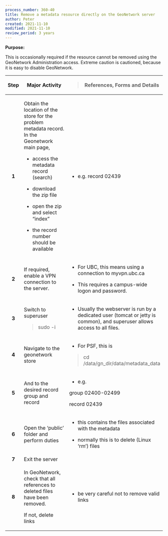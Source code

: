 ```yaml
---
process_number: 360-40
title: Remove a metadata resource directly on the GeoNetwork server
author: Peter
created: 2021-11-10
modified: 2021-11-10
review_period: 3 years
---
```


**Purpose:**

This is occasionally required if the resource cannot be removed using the GeoNetwork Administration access. Extreme caution is cautioned, because it is easy to disable GeoNetwork.

<table>
<colgroup>
<col style="width: 10%" />
<col style="width: 49%" />
<col style="width: 40%" />
</colgroup>
<thead>
<tr>
<th style="text-align: center;"><strong>Step</strong></th>
<th><strong>Major Activity</strong></th>
<th><blockquote>
<p><strong>References, Forms and Details</strong></p>
</blockquote></th>
</tr>
</thead>
<tbody>
<tr>
<td style="text-align: center;"><strong>1</strong></td>
<td><p>Obtain the location of the store for the problem metadata record. In the Geonetwork main page,</p>
<ul>
<li><p>access the metadata record (search)</p></li>
<li><p>download the zip file</p></li>
<li><p>open the zip and select “index”</p></li>
<li><p>the record number should be available</p></li>
</ul></td>
<td><ul>
<li><p>e.g. record 02439</p></li>
</ul></td>
</tr>
<tr>
<td style="text-align: center;"><strong>2</strong></td>
<td>If required, enable a VPN connection to the server.</td>
<td><ul>
<li><p>For UBC, this means using a connection to myvpn.ubc.ca</p></li>
<li><p>This requires a campus-wide logon and password.</p></li>
</ul></td>
</tr>
<tr>
<td style="text-align: center;"><strong>3</strong></td>
<td><p>Switch to superuser</p>
<blockquote>
<p>sudo -i</p>
</blockquote></td>
<td><ul>
<li><p>Usually the webserver is run by a dedicated user (tomcat or jetty is common), and superuser allows access to all files.</p></li>
</ul></td>
</tr>
<tr>
<td style="text-align: center;"><strong>4</strong></td>
<td>Navigate to the geonetwork store</td>
<td><ul>
<li><p>For PSF, this is</p></li>
</ul>
<blockquote>
<p>cd /data/gn_dir/data/metadata_data</p>
</blockquote></td>
</tr>
<tr>
<td style="text-align: center;"><strong>5</strong></td>
<td>And to the desired record group and record</td>
<td><ul>
<li><p>e.g.</p></li>
</ul>
<p>group 02400-02499</p>
<p>record 02439</p></td>
</tr>
<tr>
<td style="text-align: center;"><strong>6</strong></td>
<td>Open the ‘public’ folder and perform duties</td>
<td><ul>
<li><p>this contains the files associated with the metadata</p></li>
<li><p>normally this is to delete (Linux ‘rm’) files</p></li>
</ul></td>
</tr>
<tr>
<td style="text-align: center;"><strong>7</strong></td>
<td>Exit the server</td>
<td></td>
</tr>
<tr>
<td style="text-align: center;"><strong>8</strong></td>
<td><p>In GeoNetwork, check that all references to deleted files have been removed.</p>
<p>If not, delete links</p></td>
<td><ul>
<li><p>be very careful not to remove valid links</p></li>
</ul></td>
</tr>
</tbody>
</table>
